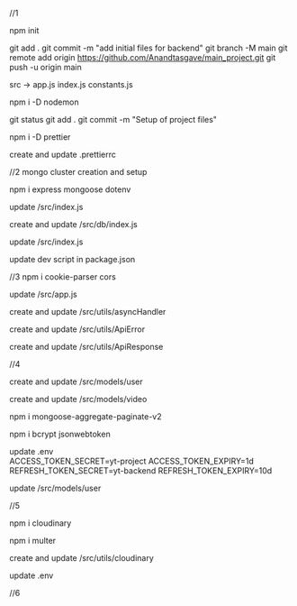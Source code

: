 //1

npm init

git add .
git commit -m "add initial files for backend"
git branch -M main
git remote add origin https://github.com/Anandtasgave/main_project.git
git push -u origin main

src -> app.js index.js constants.js

npm i -D nodemon

git status
git add .
git commit -m "Setup of project files"

npm i -D prettier

create and update .prettierrc




//2
mongo cluster creation and setup

npm i express mongoose dotenv

update /src/index.js

create and update /src/db/index.js

update /src/index.js

update dev script in package.json




//3
npm i cookie-parser cors

update /src/app.js

create and update /src/utils/asyncHandler

create and update /src/utils/ApiError

create and update /src/utils/ApiResponse

//4

create and update /src/models/user

create and update /src/models/video

npm i mongoose-aggregate-paginate-v2

npm i bcrypt jsonwebtoken

update .env  
    ACCESS_TOKEN_SECRET=yt-project
    ACCESS_TOKEN_EXPIRY=1d
    REFRESH_TOKEN_SECRET=yt-backend
    REFRESH_TOKEN_EXPIRY=10d

update /src/models/user

//5

npm i cloudinary

npm i multer

create and update /src/utils/cloudinary

update .env

//6